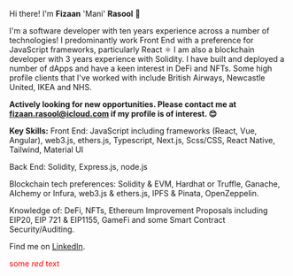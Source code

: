 Hi there! I'm **Fizaan** 'Mani' **Rasool** 👋 

I'm a software developer with ten years experience across a number of technologies!
I predominantly work Front End with a preference for JavaScript frameworks, particularly React ⚛️
I am also a blockchain developer with 3 years experience with Solidity. I have built and deployed a number of dApps and have a keen interest in DeFi and NFTs. Some high profile clients that I've worked with include British Airways, Newcastle United, IKEA and NHS.

**Actively looking for new opportunities. Please contact me at <fizaan.rasool@icloud.com> if my profile is of interest. 😊**

**Key Skills:**
Front End: JavaScript including frameworks (React, Vue, Angular), web3.js, ethers.js, Typescript, Next.js, Scss/CSS, React Native, Tailwind, Material UI

Back End: Solidity, Express.js, node.js

Blockchain tech preferences: Solidity & EVM, Hardhat or Truffle, Ganache, Alchemy or Infura, web3.js & ethers.js, IPFS & Pinata, OpenZeppelin.

Knowledge of: DeFi, NFTs, Ethereum Improvement Proposals including EIP20, EIP 721 & EIP1155, GameFi and some Smart Contract Security/Auditing.

Find me on [LinkedIn](https://www.linkedin.com/in/fizaan-rasool/).

<span style="color:red">some *red* text</span>
<!--
**astroblockmani/astroblockmani** is a ✨ _special_ ✨ repository because its `README.md` (this file) appears on your GitHub profile.

Here are some ideas to get you started:

- 🔭 I’m currently working on ...
- 🌱 I’m currently learning ...
- 👯 I’m looking to collaborate on ...
- 🤔 I’m looking for help with ...
- 💬 Ask me about ...
- 📫 How to reach me: ...
- 😄 Pronouns: ...
- ⚡ Fun fact: ...
-->

